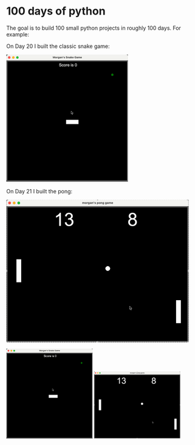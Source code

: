 # 100 days of python

The goal is to build 100 small python projects in roughly 100 days. For example:

On Day 20 I built the classic snake game:

![Demo](Day20/result.gif)

On Day 21 I built the pong:

![Demo](Day21/result.gif)



<p float="left">
  <img src="Day20/result.gif" width="45%" />
  <img src="Day21/result.gif" width="45%" />
</p>